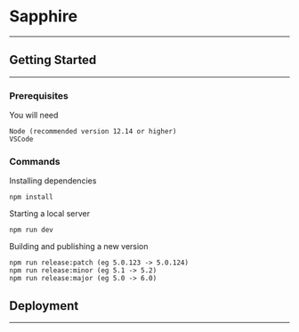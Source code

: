 # Sapphire

---

## Getting Started

---

### Prerequisites

You will need

```
Node (recommended version 12.14 or higher)
VSCode
```

### Commands

Installing dependencies

```
npm install
```

Starting a local server

```
npm run dev
```

Building and publishing a new version

```
npm run release:patch (eg 5.0.123 -> 5.0.124)
npm run release:minor (eg 5.1 -> 5.2)
npm run release:major (eg 5.0 -> 6.0)
```

## Deployment

---
